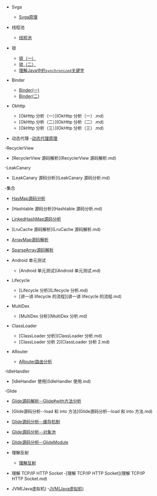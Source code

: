 - Svga
  - [Svga原理](Svga原理.md) 

- 线程池
  - [线程池](线程池.md) 

- 锁
  - [锁（一）](锁（一）.md) 
  - [锁（二）](锁（二）.md) 
  - [理解Java中的`synchronized`关键字](理解Java中的`synchronized`关键字.md)
  
- Binder
  - [Binder(一)](Binder（一）.md) 
  - [Binder(二)](Binder（二）.md) 
  
- Okhttp
  - [OkHttp 分析（一）](OkHttp 分析（一）.md) 
  - [OkHttp 分析（二）](OkHttp 分析（二）.md) 
  - [OkHttp 分析（三）](OkHttp 分析（三）.md) 

- 动态代理
  -[动态代理原理](动态代理原理.md)

-RecyclerView
  - [RecyclerView 源码解析](RecyclerView 源码解析.md) 

-LeakCanary 
  - [LeakCanary 源码分析](LeakCanary 源码分析.md) 

-集合
  - [HasMap源码分析](HasMap源码分析.md) 
  - [Hashtable 源码分析](Hashtable 源码分析.md) 
  - [LinkedHashMap源码分析](LinkedHashMap源码分析.md) 
  - [LruCache 源码解析](LruCache 源码解析.md) 
  - [ArrayMap源码解析](ArrayMap源码解析.md) 
  - [SparseArray源码解析](SparseArray源码解析.md) 

- Android 单元测试
  - [Android 单元测试](Android 单元测试.md)
  
- Lifecycle 
  - [Lifecycle 分析](Lifecycle 分析.md)
  - [讲一讲 lifecycle 的流程](讲一讲 lifecycle 的流程.md)

- MultiDex 
  - [MultiDex 分析](MultiDex 分析.md)

- ClassLoader 
  - [ClassLoader 分析](ClassLoader 分析.md)
  - [ClassLoader 分析 2](ClassLoader 分析 2.md)

- ARouter
  - [ARouter路由分析](ARouter路由分析.md)

-IdleHandler 
  - [IdleHandler 使用](IdleHandler 使用.md)

-Glide
  - [Glide源码解析--Glide#with方法分析](Glide源码解析--Glide#with方法分析.md) 
  - [Glide源码分析--load 和 into 方法](Glide源码分析--load 和 into 方法.md) 
  - [Glide源码分析--缓存机制](Glide源码分析--缓存机制.md) 
  - [Glide源码分析--对象池](Glide源码分析--对象池.md) 
  - [Glide源码分析--GlideModule](Glide源码分析--GlideModule.md)  

- 理解反射
  - [理解反射](理解反射.md)  

- 理解 TCP/IP HTTP Socket
  -[理解 TCP/IP HTTP Socket](理解 TCP/IP HTTP Socket.md)
  
- JVM(Java虚拟机)
  -[JVM(Java虚拟机)](JVM(Java虚拟机).md)
